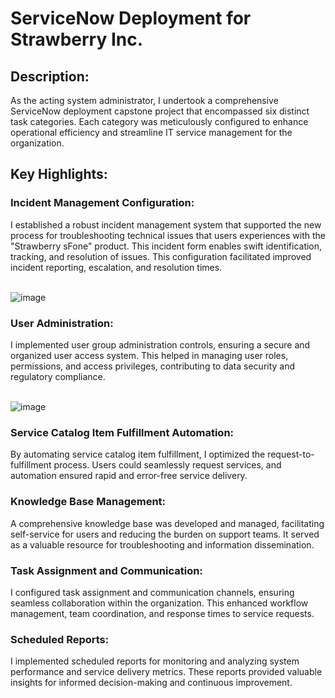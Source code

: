 <h1>ServiceNow Deployment for Strawberry Inc.</h1>

<h2>Description:</h2>

As the acting system administrator, I undertook a comprehensive ServiceNow deployment capstone project that encompassed six distinct task categories. Each category was meticulously configured to enhance operational efficiency and streamline IT service management for the organization.

<h2>Key Highlights:</h2>

<h3>Incident Management Configuration:</h3> I established a robust incident management system that supported the new process for troubleshooting technical issues that users experiences with the "Strawberry sFone" product. This incident form enables swift identification, tracking, and resolution of issues. This configuration facilitated improved incident reporting, escalation, and resolution times.

<br>![image](https://github.com/ktwindisch/SNOW-Deployment/assets/56203054/e1866da3-8f5f-4dfd-b0f4-a6cd0f2ffbfe)</br>


<h3>User Administration:</h3> I implemented user group administration controls, ensuring a secure and organized user access system. This helped in managing user roles, permissions, and access privileges, contributing to data security and regulatory compliance.

<br>![image](https://github.com/ktwindisch/SNOW-Deployment/assets/56203054/377ab13f-e4bf-4553-b46f-7cd4d5b6bf21)</br>


<h3>Service Catalog Item Fulfillment Automation:</h3> By automating service catalog item fulfillment, I optimized the request-to-fulfillment process. Users could seamlessly request services, and automation ensured rapid and error-free service delivery.

<h3>Knowledge Base Management:</h3> A comprehensive knowledge base was developed and managed, facilitating self-service for users and reducing the burden on support teams. It served as a valuable resource for troubleshooting and information dissemination.

<h3>Task Assignment and Communication:</h3> I configured task assignment and communication channels, ensuring seamless collaboration within the organization. This enhanced workflow management, team coordination, and response times to service requests.

<h3>Scheduled Reports:</h3> I implemented scheduled reports for monitoring and analyzing system performance and service delivery metrics. These reports provided valuable insights for informed decision-making and continuous improvement.
